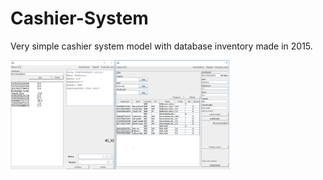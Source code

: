 # Cashier-System
Very simple cashier system model with database inventory made in 2015.


<p align="left">
  <img src="cash.png" width="350"/>
</p>
